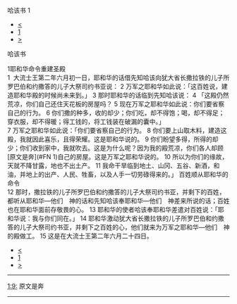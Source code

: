 ﻿





 哈该书 1




* [<](bible/ZEP03.md)
* [1](bible/HAG.md)
* [>](bible/HAG02.md)



哈该书 
 
1耶和华命令重建圣殿  
1  大流士王第二年六月初一日，耶和华的话借先知哈该向犹大省长撒拉铁的儿子所罗巴伯和约撒答的儿子大祭司约书亚说： 
2 万军之耶和华如此说：「这百姓说，建造耶和华殿的时候尚未来到。」 
3 那时耶和华的话临到先知哈该说： 
4 「这殿仍然荒凉，你们自己还住天花板的房屋吗？ 
5 现在万军之耶和华如此说：你们要省察自己的行为。 
6 你们撒的种多，收的却少；你们吃，却不得饱；喝，却不得足；穿衣服，却不得暖；得工钱的，将工钱装在破漏的囊中。」  
7 万军之耶和华如此说：「你们要省察自己的行为。 
8 你们要上山取木料，建造这殿，我就因此喜乐，且得荣耀。这是耶和华说的。 
9 你们盼望多得，所得的却少；你们收到家中，我就吹去。这是为什么呢？因为我的殿荒凉，你们各人却顾[原文是奔](#FN
1)自己的房屋。这是万军之耶和华说的。 
10 所以为你们的缘故，天就不降甘露，地也不出土产。 
11 我命干旱临到地土、山冈、五谷、新酒，和油，并地上的出产、人民、牲畜，以及人手一切劳碌得来的。」 百姓顺从耶和华的命令  
12 那时，撒拉铁的儿子所罗巴伯和约撒答的儿子大祭司约书亚，并剩下的百姓，都听从耶和华—他们　神的话和先知哈该奉耶和华—他们　神差来所说的话；百姓也在耶和华面前存敬畏的心。 
13 耶和华的使者哈该奉耶和华差遣对百姓说：「耶和华说：我与你们同在。」 
14 耶和华激动犹大省长撒拉铁的儿子所罗巴伯和约撒答的儿子大祭司约书亚，并剩下之百姓的心，他们就来为万军之耶和华—他们　神的殿做工。 
15 这是在大流士王第二年六月二十四日。 
* [<](bible/ZEP03.md)
* [1](bible/HAG.md)
* [>](bible/HAG02.md)





---


[1:9:](#V9)
原文是奔




---









